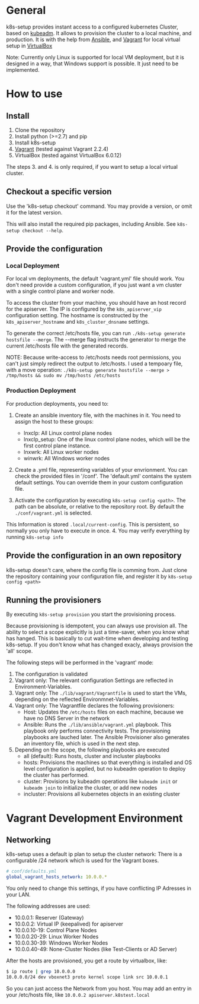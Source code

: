 # General

k8s-setup provides instant access to a configured kubernetes Cluster, based
on [kubeadm](https://kubernetes.io/docs/reference/setup-tools/kubeadm/kubeadm/).
It allows to provision the cluster to a local machine, and production.
It is with the help from [Ansible](https://www.ansible.com/), and 
[Vagrant](https://www.vagrantup.com/) for local virtual setup in 
[VirtualBox](https://www.virtualbox.org/)

Note: Currently only Linux is supported for local VM deployment, but it is
designed in a way, that Windows support is possible. It just need to be implemented.

# How to use

## Install

1. Clone the repository
2. Install python (>=2.7) and pip
3. Install k8s-setup 
3. [Vagrant](https://www.vagrantup.com/intro/getting-started/install.html) (tested against Vagrant 2.2.4)
4. VirtualBox (tested against VirtualBox 6.0.12)

The steps 3. and 4. is only required, if you want to setup a local virtual cluster.

## Checkout a specific version

Use the 'k8s-setup checkout' command. You may provide a version, or omit it for
the latest version.

This will also install the required pip packages, including Ansible.
See `k8s-setup checkout --help`.

## Provide the configuration

### Local Deployment

For local vm deployments, the default 'vagrant.yml' file should work.
You don't need provide a custom configuration, if you just want a vm cluster with a single control plane and worker node.

To access the cluster from your machine, you should have an host record for the
apiserver. The IP is configured by the `k8s_apiserver_vip` configuration setting.
The hostname is constructed by the `k8s_apiserver_hostname` and `k8s_cluster_dnsname` settings.

To generate the correct /etc/hosts file, you can run `./k8s-setup generate hostsfile --merge`.
The --merge flag instructs the generator to merge the current /etc/hosts file with
the generated records.

NOTE: Because write-access to /etc/hosts needs root permissions, you can't just
simply redirect the output to /etc/hosts. I used a tempoary file, with a move
operation: `./k8s-setup generate hostsfile --merge > /tmp/hosts && sudo mv /tmp/hosts /etc/hosts`

### Production Deployment

For production deployments, you need to:

1. Create an ansible inventory file, with the machines in it.
You need to assign the host to these groups:
    * lnxclp: All Linux control plane nodes
    * lnxclp_setup: One of the linux control plane nodes, which will be the first
    control plane instance.
    * lnxwrk: All Linux worker nodes
    * winwrk: All Windows worker nodes

2. Create a .yml file, representing variables of your envrionment.
You can check the provided files in '/conf'. The 'default.yml' contains the 
system default settings. You can override them in your custom configuration file.

3. Activate the configuration by executing `k8s-setup config <path>`. 
The path can be absolute, or relative to the repository root. By default the
`./conf/vagrant.yml` is selected.

This Information is stored `.local/current-config`. This is persistent, so normally you only have to execute in once.
4. You may verify everything by running `k8s-setup info`

## Provide the configuration in an own repository

k8s-setup doesn't care, where the config file is comming from. Just clone the
repository containing your configuration file, and register it by `k8s-setup config <path>`

## Running the provisioners

By executing `k8s-setup provision` you start the provisioning process.

Because provisioning is idempotent, you can always use provision all. The ability
to select a scope explicitly is just a time-saver, when you know what has hanged.
This is basically to cut wait-time when developing and testing k8s-setup.
If you don't know what has changed exacly, always provision the 'all' scope.

The following steps will be performed in the 'vagrant' mode:
1. The configuration is validated
2. Vagrant only: The relevant configuration Settings are reflected 
in Environment-Variables.
3. Vagrant only: The `./lib/vagrant/Vagrantfile` is used to start the VMs, 
depending on the reflected Environmnet-Variables.
4. Vagrant only: The Vagrantfile declares the following provisioners:
    * Host: Updates the `/etc/hosts` files on each machine, because we have no
    DNS Server in the network
    * Ansible: Runs the `./lib/ansible/vagrant.yml` playbook. This playbook only
    performs connectivity tests. The provisioning playbooks are lauched later.
    The Ansible Provisioner also generates an inventory file, which is used in 
    the next step.
5. Depending on the scope, the following playbooks are executed
    * all (default): Runs hosts, cluster and incluster playbooks
    * hosts: Provisions the machines so that everything is installed and OS level
    configuration is applied, but no kubeadm operation to deploy the cluster has
    performed.
    * cluster: Provisions by kubeadm operations like `kubeadm init` or 
    `kubeadm join` to initialize the cluster, or add new nodes
    * incluster: Provisions all kubernetes objects in an existing cluster


# Vagrant Development Environment

## Networking

k8s-setup uses a default ip plan to setup the cluster network:
There is a configurable /24 network which is used for the Vagrant boxes.

```yaml
# conf/defaults.yml
global_vagrant_hosts_network: 10.0.0.*
```

You only need to change this settings, if you have conflicting IP Adresses
in your LAN.

The following addresses are used:

* 10.0.0.1: Reserver (Gateway)
* 10.0.0.2: Virtual IP (keepalived) for apiserver
* 10.0.0.10-19: Control Plane Nodes
* 10.0.0.20-29: Linux Worker Nodes
* 10.0.0.30-39: Windows Worker Nodes
* 10.0.0.40-49: None-Cluster Nodes (like Test-Clients or AD Server)

After the hosts are provisioned, you get a route by virtualbox, like:

```bash
$ ip route | grep 10.0.0.0
10.0.0.0/24 dev vboxnet3 proto kernel scope link src 10.0.0.1 
```

So you can just access the Network from you host. You may add an entry in your
/etc/hosts file, like `10.0.0.2 apiserver.k8stest.local`

